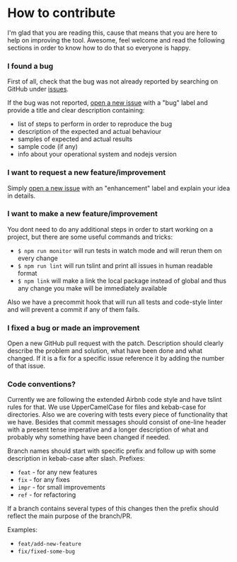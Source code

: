 # How to contribute

I'm glad that you are reading this, cause that means that you are here to help on improving the tool. Awesome, feel welcome and read the following sections in order to know how to do that so everyone is happy.

### I found a bug

First of all, check that the bug was not already reported by searching on GitHub under [issues](https://github.com/fluix/web-apidoc2ts/issues).

If the bug was not reported, [open a new issue](https://github.com/fluix/web-apidoc2ts/issues/new/choose) with a "bug" label and provide a title and clear description containing: 
- list of steps to perform in order to reproduce the bug
- description of the expected and actual behaviour
- samples of expected and actual results
- sample code (if any)
- info about your operational system and nodejs version

### I want to request a new feature/improvement

Simply [open a new issue](https://github.com/fluix/web-apidoc2ts/issues/new/choose) with an "enhancement" label and explain your idea in details.

### I want to make a new feature/improvement

You dont need to do any additional steps in order to start working on a project, but there are some useful commands and tricks:
- `$ npm run monitor` will run tests in watch mode and will rerun them on every change
- `$ npm run lint` will run tslint and print all issues in human readable format
- `$ npm link` will make a link the local package instead of global and thus any change you make will be immediately available

Also we have a precommit hook that will run all tests and code-style linter and will prevent a commit if any of them fails.

### I fixed a bug or made an improvement

Open a new GitHub pull request with the patch. Description should clearly describe the problem and solution, what have been done and what changed. If it is a fix for a specific issue reference it by adding the number of that issue.

### Code conventions?

Currently we are following the extended Airbnb code style and have tslint rules for that. We use UpperCamelCase for files and kebab-case for directories. Also we are covering with tests every piece of functionality that we have. Besides that commit messages should consist of one-line header with a present tense imperative and a longer description of what and probably why something have been changed if needed.

Branch names should start with specific prefix and follow up with some description in kebab-case after slash.
Prefixes:
- `feat` - for any new features
- `fix` - for any fixes
- `impr` - for small improvements
- `ref` - for refactoring

If a branch contains several types of this changes then the prefix should reflect the main purpose of the branch/PR.

Examples:
- `feat/add-new-feature`
- `fix/fixed-some-bug`

